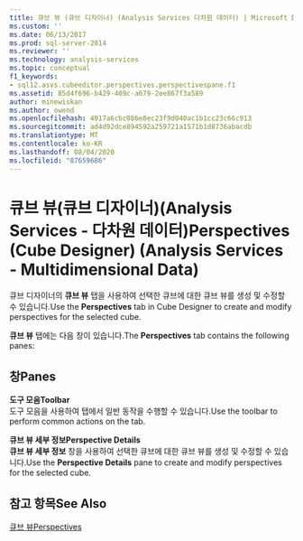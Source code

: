 ```yaml
---
title: 큐브 뷰 (큐브 디자이너) (Analysis Services 다차원 데이터) | Microsoft Docs
ms.custom: ''
ms.date: 06/13/2017
ms.prod: sql-server-2014
ms.reviewer: ''
ms.technology: analysis-services
ms.topic: conceptual
f1_keywords:
- sql12.asvs.cubeeditor.perspectives.perspectivespane.f1
ms.assetid: 85d4f696-b429-409c-a679-2ee867f3a589
author: minewiskan
ms.author: owend
ms.openlocfilehash: 4017a6cbc086e8ec23f9d040ac1b1cc23c66c913
ms.sourcegitcommit: ad4d92dce894592a259721a1571b1d8736abacdb
ms.translationtype: MT
ms.contentlocale: ko-KR
ms.lasthandoff: 08/04/2020
ms.locfileid: "87659686"
---
```

# <a name="perspectives-cube-designer-analysis-services---multidimensional-data"></a><span data-ttu-id="fd6bd-102">큐브 뷰(큐브 디자이너)(Analysis Services - 다차원 데이터)</span><span class="sxs-lookup"><span data-stu-id="fd6bd-102">Perspectives (Cube Designer) (Analysis Services - Multidimensional Data)</span></span>
  <span data-ttu-id="fd6bd-103">큐브 디자이너의 **큐브 뷰** 탭을 사용하여 선택한 큐브에 대한 큐브 뷰를 생성 및 수정할 수 있습니다.</span><span class="sxs-lookup"><span data-stu-id="fd6bd-103">Use the **Perspectives** tab in Cube Designer to create and modify perspectives for the selected cube.</span></span>  
  
 <span data-ttu-id="fd6bd-104">**큐브 뷰** 탭에는 다음 창이 있습니다.</span><span class="sxs-lookup"><span data-stu-id="fd6bd-104">The **Perspectives** tab contains the following panes:</span></span>  
  
## <a name="panes"></a><span data-ttu-id="fd6bd-105">창</span><span class="sxs-lookup"><span data-stu-id="fd6bd-105">Panes</span></span>  
 <span data-ttu-id="fd6bd-106">**도구 모음**</span><span class="sxs-lookup"><span data-stu-id="fd6bd-106">**Toolbar**</span></span>  
 <span data-ttu-id="fd6bd-107">도구 모음을 사용하여 탭에서 일반 동작을 수행할 수 있습니다.</span><span class="sxs-lookup"><span data-stu-id="fd6bd-107">Use the toolbar to perform common actions on the tab.</span></span>  
  
 <span data-ttu-id="fd6bd-108">**큐브 뷰 세부 정보**</span><span class="sxs-lookup"><span data-stu-id="fd6bd-108">**Perspective Details**</span></span>  
 <span data-ttu-id="fd6bd-109">**큐브 뷰 세부 정보** 창을 사용하여 선택한 큐브에 대한 큐브 뷰를 생성 및 수정할 수 있습니다.</span><span class="sxs-lookup"><span data-stu-id="fd6bd-109">Use the **Perspective Details** pane to create and modify perspectives for the selected cube.</span></span>  
  
## <a name="see-also"></a><span data-ttu-id="fd6bd-110">참고 항목</span><span class="sxs-lookup"><span data-stu-id="fd6bd-110">See Also</span></span>  
 [<span data-ttu-id="fd6bd-111">큐브 뷰</span><span class="sxs-lookup"><span data-stu-id="fd6bd-111">Perspectives</span></span>](multidimensional-models-olap-logical-cube-objects/perspectives.md)  
  
  
